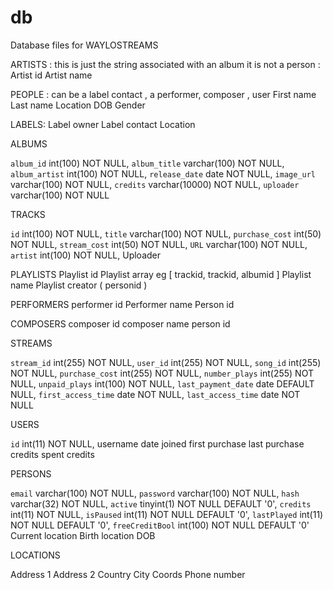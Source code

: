 # db

Database files for WAYLOSTREAMS 

ARTISTS : this is just the string associated with an album it is not a person : 
Artist id 
Artist name 

PEOPLE : can be a label contact , a performer, composer , user 
First name 
Last name 
Location
DOB 
Gender 


LABELS: 
Label owner
Label contact 
Location 


ALBUMS

 `album_id` int(100) NOT NULL,
  `album_title` varchar(100) NOT NULL,
  `album_artist` int(100) NOT NULL,
  `release_date` date NOT NULL,
  `image_url` varchar(100) NOT NULL,
  `credits` varchar(10000) NOT NULL,
  `uploader` varchar(100) NOT NULL


TRACKS

`id` int(100) NOT NULL,
 `title` varchar(100) NOT NULL,
 `purchase_cost` int(50) NOT NULL,
 `stream_cost` int(50) NOT NULL,
 `URL` varchar(100) NOT NULL,
 `artist` int(100) NOT NULL,
Uploader 


PLAYLISTS 
Playlist id 
Playlist array eg [ trackid, trackid, albumid ] 
Playlist name 
Playlist creator ( personid ) 


PERFORMERS
performer id 
Performer name 
Person id 

COMPOSERS 
composer id 
composer name 
person id 

STREAMS 

 `stream_id` int(255) NOT NULL,
 `user_id` int(255) NOT NULL,
 `song_id` int(255) NOT NULL,
 `purchase_cost` int(255) NOT NULL,
 `number_plays` int(255) NOT NULL,
 `unpaid_plays` int(100) NOT NULL,
 `last_payment_date` date DEFAULT NULL,
 `first_access_time` date NOT NULL,
 `last_access_time` date NOT NULL


USERS 

 `id` int(11) NOT NULL,
 username 
 date joined 
 first purchase 
 last purchase 
 credits 
 spent credits 
 















PERSONS


 `email` varchar(100) NOT NULL,
 `password` varchar(100) NOT NULL,
 `hash` varchar(32) NOT NULL,
 `active` tinyint(1) NOT NULL DEFAULT '0',
 `credits` int(11) NOT NULL,
 `isPaused` int(11) NOT NULL DEFAULT '0',
 `lastPlayed` int(11) NOT NULL DEFAULT '0',
 `freeCreditBool` int(100) NOT NULL DEFAULT '0'
Current location 
Birth location 
DOB 










LOCATIONS 

Address 1 
Address 2 
Country 
City 
Coords 
Phone number 




